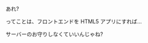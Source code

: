 あれ?

ってことは、フロントエンドを HTML5 アプリにすれば...

サーバーのお守りしなくていいんじゃね? <!-- .element: class="fragment" data-fragment-index="1" style="font-size: 200%" -->
